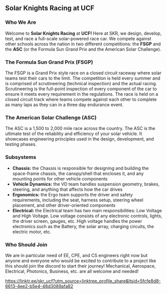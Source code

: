 ## Solar Knights Racing at UCF

### Who We Are
Welcome to **Solar Knights Racing** at **UCF!** Here at SKR, we design, develop, test, and race a full-scale solar-powered race car. We compete against other schools across the nation in two different competitions: the **FSGP** and the **ASC** (or the Formula Sun Grand Prix and the American Solar Challenge).

### The Formula Sun Grand Prix (FSGP)
The FSGP is a Grand Prix style race on a closed circuit raceway where solar teams test their cars to the limit. The competition is held every summer and is comprised of scrutineering (technical inspection) and the actual racing. Scrutineering is the full-point inspection of every component of the car to ensure it meets every requirement in the regulations. The race is held on a closed circuit track where teams compete against each other to complete as many laps as they can in a three day endurance event.

### The American Solar Challenge (ASC)
The ASC is a 1,500 to 2,000 mile race across the country. The ASC is the ultimate test of the reliability and efficiency of your solar vehicle. It showcases engineering principles used in the design, development, and testing phases.

### Subsystems
- **Chassis:** the Chassis is responsible for designing and building the space-frame chassis, the canopy/shell that encloses it, and any mounting points for other vehicle components
- **Vehicle Dynamics:** the VD team handles suspension geometry, brakes, steering, and anything that affects how the car drives
- **Ergonomics:** the Ergo team supports the driver and safety requirements, including the seat, harness setup, steering wheel placement, and other driver-oriented components
- **Electrical:** the Electrical team has two main responsibilities: Low Voltage and High Voltage. Low voltage consists of any electronic controls, lights, the driver screen, gauges, etc. High voltage handles the power electronics such as the Battery, the solar array, charging circuits, the electric motor, etc.

### Who Should Join
We are in particular need of EE, CPE, and CS engineers right now but anyone and everyone who would be excited to contribute to a project like this should join the discord to start their journey! Mechanical, Aerospace, Electrical, Photonics, Business, etc. are all welcome and needed!

https://linktr.ee/skr_ucf?utm_source=linktree_profile_share&ltsid=5fcfe8d8-6613-4ee2-b5e4-48d3089afa82
